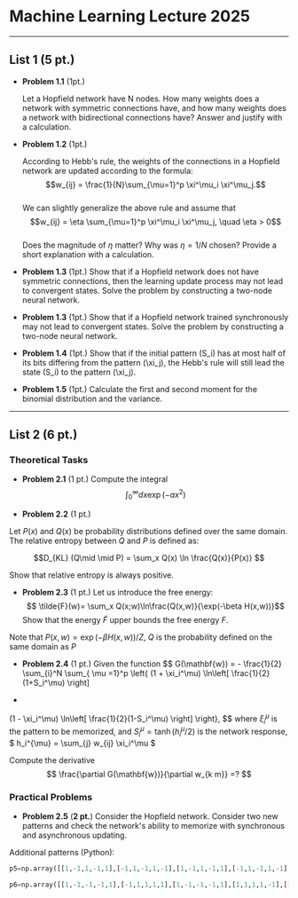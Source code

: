 # Machine Learning Lecture 2025

---

## List 1 (5 pt.)

* __Problem 1.1__ (1pt.)

  Let a Hopfield network have N nodes. How many weights does a network with symmetric connections have, and how many weights does a network with bidirectional connections have? Answer and justify with a calculation.  

* __Problem 1.2__ (1pt.)

  According to Hebb's rule, the weights of the connections in a Hopfield network are updated according to the formula:\
  $$w_{ij} = \frac{1}{N}\sum_{\mu=1}^p \xi^\mu_i \xi^\mu_j.$$   
  We can slightly generalize the above rule and assume that\
  $$w_{ij} = \eta \sum_{\mu=1}^p \xi^\mu_i \xi^\mu_j, \quad \eta > 0$$\
  Does the magnitude of  $\eta$ matter? Why was  $\eta=1/N$ chosen? Provide a short explanation with a calculation.

* __Problem 1.3__ (1pt.)
  Show that if a Hopfield network does not have symmetric connections, then the learning update process may not lead to convergent states. Solve the problem by constructing a two-node neural network.

* __Problem 1.3__ (1pt.)
  Show that if a Hopfield network trained synchronously may not lead to convergent states. Solve the problem by constructing a two-node neural network.

* __Problem 1.4__ (1pt.)
  Show that if the initial pattern \(S_i\) has at most half of its bits differing from the pattern \(\xi_j\), the Hebb's rule will still lead the state \(S_i\) to the pattern \(\xi_j\).

* __Problem 1.5__ (1pt.)
  Calculate the first and second moment for the binomial distribution and the variance.

---

## List 2 (6 pt.)

### Theoretical Tasks

* __Problem 2.1__ (1 pt.)
Compute the integral
$$
\int_0^\infty d x \exp( - a x^2)
$$

* __Problem 2.2__ (1 pt.)

Let $P(x)$ and $Q(x)$ be probability distributions defined over the same domain. The relative entropy between $Q$ and $P$ is defined as:
		
$$D_{KL} (Q\mid \mid P) = \sum_x Q(x) \ln \frac{Q(x)}{P(x)} $$

Show that relative entropy is always positive.

* __Problem 2.3__ (1 pt.)
Let us introduce the free energy:
$$
\tilde{F}(w)= \sum_x Q(x;w)\ln\frac{Q(x,w)}{\exp(-\beta H(x,w))}$$
Show that the energy $\tilde{F}$ upper bounds the free energy $F$.

Note that $P(x,w) = \exp(-\beta H(x,w))/Z$, $Q$ is the probability defined on the same domain as $P$

* __Problem 2.4__ (1 pt.)
Given the function
$$
G(\mathbf{w}) = - \frac{1}{2} \sum_{i}^N \sum_{ \mu =1}^p  \left\{ 
(1 + \xi_i^\mu) \ln\left[ \frac{1}{2}(1+S_i^\mu) \right]
+
(1 - \xi_i^\mu) \ln\left[ \frac{1}{2}(1-S_i^\mu) \right]
\right\},
$$
where $\xi_i^\mu$ is the pattern to be memorized, and $S_i^\mu = \tanh(h_i^\mu/2)$ is the network response,
$
h_i^{\mu} = \sum_{j} w_{ij} \xi_i^\mu
$

Compute the derivative
$$
\frac{\partial G(\mathbf{w})}{\partial w_{k m}} =?
$$

### Practical Problems

* __Problem 2.5__ (**2 pt.**)
Consider the Hopfield network. Consider two new patterns and check the network's ability to memorize with synchronous and asynchronous updating.

Additional patterns (Python):
```python
p5=np.array([[1,-1,1,-1,1],[-1,1,-1,1,-1],[1,-1,1,-1,1],[-1,1,-1,1,-1],[1,-1,1,-1,1]])

p6=np.array([[1,-1,-1,-1,1],[-1,1,1,1,1],[1,-1,-1,-1,1],[1,1,1,1,-1],[1,-1,-1,-1,1]])



